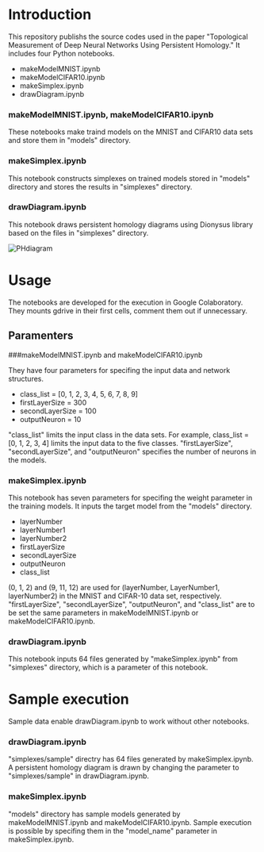 # Introduction
This repository publishs the source codes used in the paper "Topological Measurement of Deep Neural Networks Using Persistent Homology." It includes four Python notebooks. 
* makeModelMNIST.ipynb
* makeModelCIFAR10.ipynb
* makeSimplex.ipynb
* drawDiagram.ipynb

### makeModelMNIST.ipynb, makeModelCIFAR10.ipynb
These notebooks make traind models on the MNIST and CIFAR10 data sets and store them in "models" directory.

### makeSimplex.ipynb
This notebook constructs simplexes on trained models stored in "models" directory and stores the results in "simplexes" directory.

### drawDiagram.ipynb
This notebook draws persistent homology diagrams using Dionysus library based on the files in "simplexes" directory.

![PHdiagram](https://user-images.githubusercontent.com/61130343/75102558-beef6380-5630-11ea-8a13-94c985f92fe8.png)

# Usage
The notebooks are developed for the execution in Google Colaboratory. 
They mounts gdrive in their first cells, comment them out if unnecessary.

## Paramenters 

###makeModelMNIST.ipynb and makeModelCIFAR10.ipynb

They have four parameters for specifing the input data and network structures.
* class_list = [0, 1, 2, 3, 4, 5, 6, 7, 8, 9]
* firstLayerSize = 300
* secondLayerSize = 100
* outputNeuron = 10

"class_list" limits the input class in the data sets.
For example, class_list = [0, 1, 2, 3, 4] limits the input data to the five classes.
"firstLayerSize", "secondLayerSize", and "outputNeuron" specifies the number of neurons in the models.

### makeSimplex.ipynb
This notebook has seven parameters for specifing the weight parameter in the training models.
It inputs the target model from the "models" directory.
* layerNumber
* layerNumber1
* layerNumber2
* firstLayerSize
* secondLayerSize
* outputNeuron
* class_list

(0, 1, 2) and (9, 11, 12) are used for (layerNumber, LayerNumber1, layerNumber2) in the MNIST and CIFAR-10 data set, respectively.
"firstLayerSize", "secondLayerSize", "outputNeuron", and "class_list" are to be set the same parameters in makeModelMNIST.ipynb or makeModelCIFAR10.ipynb.

### drawDiagram.ipynb
This notebook inputs 64 files generated by "makeSimplex.ipynb" from "simplexes" directory, which is a parameter of this notebook.

# Sample execution
Sample data enable drawDiagram.ipynb to work without other notebooks.
### drawDiagram.ipynb
"simplexes/sample" directry has 64 files generated by makeSimplex.ipynb.
A persistent homology diagram is drawn by changing the parameter to "simplexes/sample" in drawDiagram.ipynb.

### makeSimplex.ipynb
"models" directory has sample models generated by makeModelMNIST.ipynb and makeModelCIFAR10.ipynb.
Sample execution is possible by specifing them in the "model_name" parameter in makeSimplex.ipynb.

